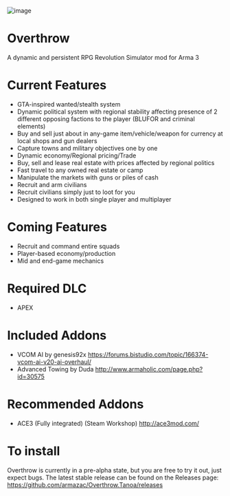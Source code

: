 ![image](https://cloud.githubusercontent.com/assets/19246239/17642726/b268a4da-6194-11e6-850a-8951aed0f930.png)

# Overthrow
A dynamic and persistent RPG Revolution Simulator mod for Arma 3

# Current Features
* GTA-inspired wanted/stealth system
* Dynamic political system with regional stability affecting presence of 2 different opposing factions to the player (BLUFOR and criminal elements)
* Buy and sell just about in any-game item/vehicle/weapon for currency at local shops and gun dealers
* Capture towns and military objectives one by one
* Dynamic economy/Regional pricing/Trade
* Buy, sell and lease real estate with prices affected by regional politics 
* Fast travel to any owned real estate or camp
* Manipulate the markets with guns or piles of cash
* Recruit and arm civilians
* Recruit civilians simply just to loot for you
* Designed to work in both single player and multiplayer

# Coming Features
* Recruit and command entire squads
* Player-based economy/production
* Mid and end-game mechanics

# Required DLC
* APEX

# Included Addons
* VCOM AI by genesis92x https://forums.bistudio.com/topic/166374-vcom-ai-v20-ai-overhaul/
* Advanced Towing by Duda http://www.armaholic.com/page.php?id=30575

# Recommended Addons
* ACE3 (Fully integrated) (Steam Workshop) http://ace3mod.com/

# To install
Overthrow is currently in a pre-alpha state, but you are free to try it out, just expect bugs. The latest stable release can be found on the Releases page: https://github.com/armazac/Overthrow.Tanoa/releases


